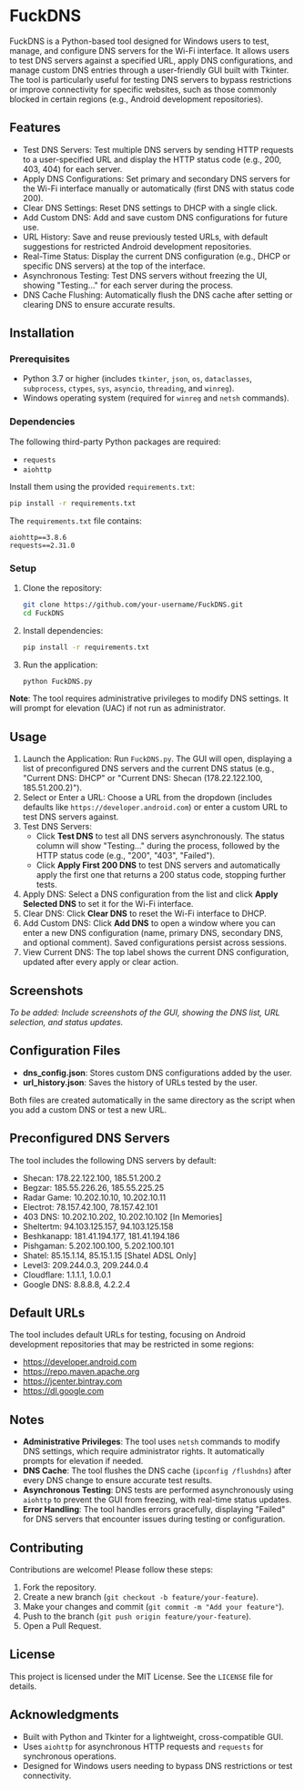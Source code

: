 # FuckDNS

FuckDNS is a Python-based tool designed for Windows users to test, manage, and configure DNS servers for the Wi-Fi interface. It allows users to test DNS servers against a specified URL, apply DNS configurations, and manage custom DNS entries through a user-friendly GUI built with Tkinter. The tool is particularly useful for testing DNS servers to bypass restrictions or improve connectivity for specific websites, such as those commonly blocked in certain regions (e.g., Android development repositories).

## Features

- Test DNS Servers: Test multiple DNS servers by sending HTTP requests to a user-specified URL and display the HTTP status code (e.g., 200, 403, 404) for each server.
- Apply DNS Configurations: Set primary and secondary DNS servers for the Wi-Fi interface manually or automatically (first DNS with status code 200).
- Clear DNS Settings: Reset DNS settings to DHCP with a single click.
- Add Custom DNS: Add and save custom DNS configurations for future use.
- URL History: Save and reuse previously tested URLs, with default suggestions for restricted Android development repositories.
- Real-Time Status: Display the current DNS configuration (e.g., DHCP or specific DNS servers) at the top of the interface.
- Asynchronous Testing: Test DNS servers without freezing the UI, showing "Testing..." for each server during the process.
- DNS Cache Flushing: Automatically flush the DNS cache after setting or clearing DNS to ensure accurate results.

## Installation

### Prerequisites
- Python 3.7 or higher (includes `tkinter`, `json`, `os`, `dataclasses`, `subprocess`, `ctypes`, `sys`, `asyncio`, `threading`, and `winreg`).
- Windows operating system (required for `winreg` and `netsh` commands).

### Dependencies
The following third-party Python packages are required:
- `requests`
- `aiohttp`

Install them using the provided `requirements.txt`:
```bash
pip install -r requirements.txt
```

The `requirements.txt` file contains:
```
aiohttp==3.8.6
requests==2.31.0
```

### Setup
1. Clone the repository:
   ```bash
   git clone https://github.com/your-username/FuckDNS.git
   cd FuckDNS
   ```
2. Install dependencies:
   ```bash
   pip install -r requirements.txt
   ```
3. Run the application:
   ```bash
   python FuckDNS.py
   ```

**Note**: The tool requires administrative privileges to modify DNS settings. It will prompt for elevation (UAC) if not run as administrator.

## Usage

1. Launch the Application: Run `FuckDNS.py`. The GUI will open, displaying a list of preconfigured DNS servers and the current DNS status (e.g., "Current DNS: DHCP" or "Current DNS: Shecan (178.22.122.100, 185.51.200.2)").
2. Select or Enter a URL: Choose a URL from the dropdown (includes defaults like `https://developer.android.com`) or enter a custom URL to test DNS servers against.
3. Test DNS Servers:
   - Click **Test DNS** to test all DNS servers asynchronously. The status column will show "Testing..." during the process, followed by the HTTP status code (e.g., "200", "403", "Failed").
   - Click **Apply First 200 DNS** to test DNS servers and automatically apply the first one that returns a 200 status code, stopping further tests.
4. Apply DNS: Select a DNS configuration from the list and click **Apply Selected DNS** to set it for the Wi-Fi interface.
5. Clear DNS: Click **Clear DNS** to reset the Wi-Fi interface to DHCP.
6. Add Custom DNS: Click **Add DNS** to open a window where you can enter a new DNS configuration (name, primary DNS, secondary DNS, and optional comment). Saved configurations persist across sessions.
7. View Current DNS: The top label shows the current DNS configuration, updated after every apply or clear action.

## Screenshots

*To be added: Include screenshots of the GUI, showing the DNS list, URL selection, and status updates.*

## Configuration Files

- **dns_config.json**: Stores custom DNS configurations added by the user.
- **url_history.json**: Saves the history of URLs tested by the user.

Both files are created automatically in the same directory as the script when you add a custom DNS or test a new URL.

## Preconfigured DNS Servers

The tool includes the following DNS servers by default:
- Shecan: 178.22.122.100, 185.51.200.2
- Begzar: 185.55.226.26, 185.55.225.25
- Radar Game: 10.202.10.10, 10.202.10.11
- Electrot: 78.157.42.100, 78.157.42.101
- 403 DNS: 10.202.10.202, 10.202.10.102 [In Memories]
- Sheltertm: 94.103.125.157, 94.103.125.158
- Beshkanapp: 181.41.194.177, 181.41.194.186
- Pishgaman: 5.202.100.100, 5.202.100.101
- Shatel: 85.15.1.14, 85.15.1.15 [Shatel ADSL Only]
- Level3: 209.244.0.3, 209.244.0.4
- Cloudflare: 1.1.1.1, 1.0.0.1
- Google DNS: 8.8.8.8, 4.2.2.4

## Default URLs

The tool includes default URLs for testing, focusing on Android development repositories that may be restricted in some regions:
- https://developer.android.com
- https://repo.maven.apache.org
- https://jcenter.bintray.com
- https://dl.google.com

## Notes

- **Administrative Privileges**: The tool uses `netsh` commands to modify DNS settings, which require administrator rights. It automatically prompts for elevation if needed.
- **DNS Cache**: The tool flushes the DNS cache (`ipconfig /flushdns`) after every DNS change to ensure accurate test results.
- **Asynchronous Testing**: DNS tests are performed asynchronously using `aiohttp` to prevent the GUI from freezing, with real-time status updates.
- **Error Handling**: The tool handles errors gracefully, displaying "Failed" for DNS servers that encounter issues during testing or configuration.

## Contributing

Contributions are welcome! Please follow these steps:
1. Fork the repository.
2. Create a new branch (`git checkout -b feature/your-feature`).
3. Make your changes and commit (`git commit -m "Add your feature"`).
4. Push to the branch (`git push origin feature/your-feature`).
5. Open a Pull Request.

## License

This project is licensed under the MIT License. See the `LICENSE` file for details.

## Acknowledgments

- Built with Python and Tkinter for a lightweight, cross-compatible GUI.
- Uses `aiohttp` for asynchronous HTTP requests and `requests` for synchronous operations.
- Designed for Windows users needing to bypass DNS restrictions or test connectivity.
